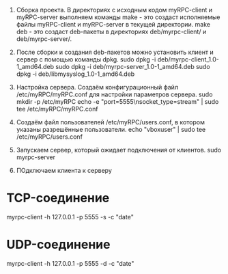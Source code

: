 

1. Сборка проекта. В директориях с исходным кодом myRPC-client и myRPC-server выполняем команды
  make - это создаст исполняемые файлы myRPC-client и myRPC-server в текущей директории.
  make deb - это создаст deb-пакеты в директориях deb/myrpc-client/ и deb/myrpc-server/.

2. После сборки и создания deb-пакетов можно установить клиент и сервер с помощью команды dpkg.
  sudo dpkg -i deb/myrpc-client_1.0-1_amd64.deb
  sudo dpkg -i deb/myrpc-server_1.0-1_amd64.deb
  sudo dpkg -i deb/libmysyslog_1.0-1_amd64.deb


3. Настройка сервера. Создаём конфигурационный файл /etc/myRPC/myRPC.conf для настройки параметров сервера.
  sudo mkdir -p /etc/myRPC
  echo -e "port=5555\nsocket_type=stream" | sudo tee /etc/myRPC/myRPC.conf
 

4. Создаём файл пользователей /etc/myRPC/users.conf, в котором указаны разрешённые пользователи.
  echo "vboxuser" | sudo tee /etc/myRPC/users.conf
 
 5. Запускаем сервер, который ожидает подключения от клиентов.
  sudo myrpc-server


6. ПОдключаем клиента к серверу

# TCP-соединение
myrpc-client -h 127.0.0.1 -p 5555 -s -c "date"

# UDP-соединение
myrpc-client -h 127.0.0.1 -p 5555 -d -c "date"
